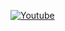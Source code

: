 [![Youtube](https://img.shields.io/badge/YouTube-FF0000?style=for-the-badge&logo=youtube&logoColor=white)]()